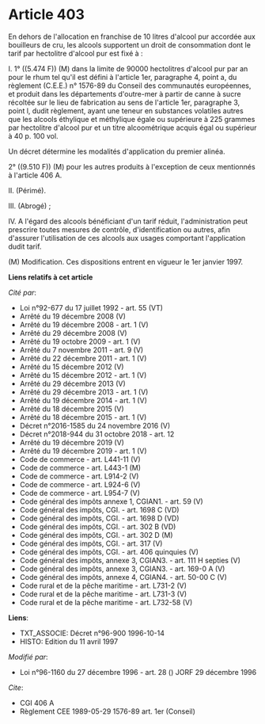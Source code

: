 # Article 403

En dehors de l'allocation en franchise de 10 litres d'alcool pur accordée aux bouilleurs de cru, les alcools supportent un
droit de consommation dont le tarif par hectolitre d'alcool pur est fixé à :

I. 1° ((5.474 F)) (M) dans la limite de 90000 hectolitres d'alcool pur par an pour le rhum tel qu'il est défini à l'article
1er, paragraphe 4, point a, du règlement (C.E.E.) n° 1576-89 du Conseil des communautés européennes, et produit dans les
départements d'outre-mer à partir de canne à sucre récoltée sur le lieu de fabrication au sens de l'article 1er, paragraphe
3, point l, dudit règlement, ayant une teneur en substances volatiles autres que les alcools éthylique et méthylique égale ou
supérieure à 225 grammes par hectolitre d'alcool pur et un titre alcoométrique acquis égal ou supérieur à 40 p. 100 vol.

Un décret détermine les modalités d'application du premier alinéa.

2° ((9.510 F)) (M) pour les autres produits à l'exception de ceux mentionnés à l'article 406 A.

II. (Périmé).

III. (Abrogé) ;

IV. A l'égard des alcools bénéficiant d'un tarif réduit, l'administration peut prescrire toutes mesures de contrôle,
d'identification ou autres, afin d'assurer l'utilisation de ces alcools aux usages comportant l'application dudit tarif.

(M) Modification. Ces dispositions entrent en vigueur le 1er janvier 1997.

**Liens relatifs à cet article**

_Cité par_:

  - Loi n°92-677 du 17 juillet 1992 - art. 55 (VT)
  - Arrêté du 19 décembre 2008 (V)
  - Arrêté du 19 décembre 2008 - art. 1 (V)
  - Arrêté du 29 décembre 2008 (V)
  - Arrêté du 19 octobre 2009 - art. 1 (V)
  - Arrêté du 7 novembre 2011 - art. 9 (V)
  - Arrêté du 22 décembre 2011 - art. 1 (V)
  - Arrêté du 15 décembre 2012 (V)
  - Arrêté du 15 décembre 2012 - art. 1 (V)
  - Arrêté du 29 décembre 2013 (V)
  - Arrêté du 29 décembre 2013 - art. 1 (V)
  - Arrêté du 19 décembre 2014 - art. 1 (V)
  - Arrêté du 18 décembre 2015 (V)
  - Arrêté du 18 décembre 2015 - art. 1 (V)
  - Décret n°2016-1585 du 24 novembre 2016 (V)
  - Décret n°2018-944 du 31 octobre 2018 - art. 12
  - Arrêté du 19 décembre 2019 (V)
  - Arrêté du 19 décembre 2019 - art. 1 (V)
  - Code de commerce - art. L441-11 (V)
  - Code de commerce - art. L443-1 (M)
  - Code de commerce - art. L914-2 (V)
  - Code de commerce - art. L924-6 (V)
  - Code de commerce - art. L954-7 (V)
  - Code général des impôts annexe 1, CGIAN1. - art. 59 (V)
  - Code général des impôts, CGI. - art. 1698 C (VD)
  - Code général des impôts, CGI. - art. 1698 D (VD)
  - Code général des impôts, CGI. - art. 302 B (VD)
  - Code général des impôts, CGI. - art. 302 D (M)
  - Code général des impôts, CGI. - art. 317 (V)
  - Code général des impôts, CGI. - art. 406 quinquies (V)
  - Code général des impôts, annexe 3, CGIAN3. - art. 111 H septies (V)
  - Code général des impôts, annexe 3, CGIAN3. - art. 169-0 A (V)
  - Code général des impôts, annexe 4, CGIAN4. - art. 50-00 C (V)
  - Code rural et de la pêche maritime - art. L731-2 (V)
  - Code rural et de la pêche maritime - art. L731-3 (V)
  - Code rural et de la pêche maritime - art. L732-58 (V)

**Liens**:

  - TXT_ASSOCIE: Décret n°96-900 1996-10-14
  - HISTO: Edition du 11 avril 1997

_Modifié par_:

  - Loi n°96-1160 du 27 décembre 1996 - art. 28 () JORF 29 décembre 1996

_Cite_:

  - CGI 406 A
  - Règlement CEE 1989-05-29 1576-89 art. 1er (Conseil)
